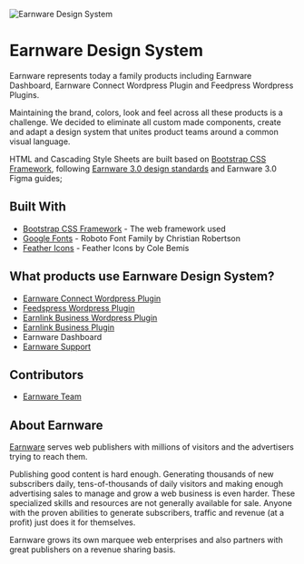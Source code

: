 ![Earnware Design System](http://s3.amazonaws.com/new.ewfiles.com/07-14-20-Earnware-Githun-Design-System.png)  

# Earnware Design System

Earnware represents today a family products including Earnware Dashboard, Earnware Connect Wordpress Plugin and Feedpress Wordpress Plugins. 

Maintaining the brand, colors, look and feel across all these products is a challenge. We decided to eliminate all custom made components, create and adapt a design system that unites product teams around a common visual language.

HTML and Cascading Style Sheets are built based on [Bootstrap CSS Framework](https://getbootstrap.com/), following [Earnware 3.0 design standards](https://www.behance.net/gallery/100506235/Earnware-Dashboard-30) and Earnware 3.0 Figma guides;

## Built With

* [Bootstrap CSS Framework](https://getbootstrap.com/) - The web framework used 
* [Google Fonts](https://fonts.google.com/specimen/Roboto?query=roboto) - Roboto Font Family by Christian Robertson 
* [Feather Icons](https://github.com/feathericons/feather/releases) - Feather Icons by Cole Bemis
 
## What products use Earnware Design System?

* [Earnware Connect Wordpress Plugin](https://wordpress.org/plugins/earnware-connect/) 
* [Feedspress Wordpress Plugin](https://support.earnware.com/wordpress-plugins/feedspress/download-feedspress/) 
* [Earnlink Business Wordpress Plugin](https://business.earnlink.com/)
* [Earnlink Business Plugin](https://support.earnware.com/earnlink/download-earnlink/)
* Earnware Dashboard
* [Earnware Support](https://support.earnware.com/)

## Contributors

* [Earnware Team](https://www.earnware.com/about/) 

## About Earnware

[Earnware](https://www.earnware.com/) serves web publishers with millions of visitors and the advertisers trying to reach them.

Publishing good content is hard enough. Generating thousands of new subscribers daily, tens-of-thousands of daily visitors and making enough advertising sales to manage and grow a web business is even harder. These specialized skills and resources are not generally available for sale. Anyone with the proven abilities to generate subscribers, traffic and revenue (at a profit) just does it for themselves.

Earnware grows its own marquee web enterprises and also partners with great publishers on a revenue sharing basis. 